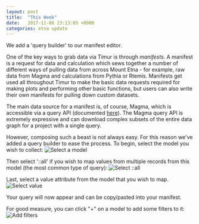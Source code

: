 ```yaml
---
layout: post
title:  "This Week"
date:   2017-11-06 23:13:05 +0000
categories: etna update
---
```

We add a 'query builder' to our manifest editor.

<!--more-->
One of the key ways to grab data via Timur is through *manifests*. A manifest
is a request for data and calculation which sews together a number of different
ways of pulling data from across Mount Etna - for example, raw data from Magma
and calculations from Pythia or Rtemis. Manifests get used all throughout Timur
to make the basic data requests required for making plots and performing other
basic functions, but users can also write their own manifests for pulling down
custom datasets.

The main data source for a manifest is, of course, Magma, which is accessible via
a query API (documented [here](https://github.com/mountetna/magma/wiki/Query)).
The Magma query API is extremely expressive and can download complex subsets of
the entire data graph for a project with a single query.

However, composing such a beast is not always easy. For this reason we've added
a query builder to ease the process. To begin, select the model you wish to
collect:
![Select a model]({{'/assets/images/query1.png'}})

Then select '::all' if you wish to map values from multiple records from this model (the most common type of query):
![Select ::all]({{'/assets/images/query2.png'}})

Last, select a value attribute from the model that you wish to map.
![Select value]({{'/assets/images/query3.png'}})

Your query will now appear and can be copy/pasted into your manifest.

For good measure, you can click "+" on a model to add some filters to it:
![Add filters]({{'/assets/images/query4.png'}})
